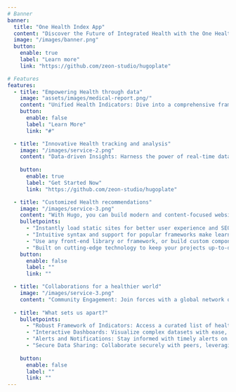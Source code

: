 ```yaml
---
# Banner
banner:
  title: "One Health Index App"
  content: "Discover the Future of Integrated Health with the One Health Index App"
  image: "/images/banner.png"
  button:
    enable: true
    label: "Learn more"
    link: "https://github.com/zeon-studio/hugoplate"

# Features
features:
  - title: "Empowering Health through data"
    image: "assets/images/medical-report.png/"
    content: "Unified Health Indicators: Dive into a comprehensive framework that combines health indicators across human, animal, and environmental sectors. The One Health Index app is your gateway to understanding the interconnected health landscape through an extensive collection of metrics and datasets."
    button:
      enable: false
      label: "Learn More"
      link: "#"

  - title: "Innovative Health tracking and analysis"
    image: "/images/service-2.png"
    content: "Data-driven Insights: Harness the power of real-time data analysis to monitor health trends globally. Our app uses advanced algorithms to process indicators and metrics, offering you a detailed view of health dynamics and their impacts on ecosystems"
  
    button:
      enable: true
      label: "Get Started Now"
      link: "https://github.com/zeon-studio/hugoplate"

  - title: "Customized Health recommendations"
    image: "/images/service-3.png"
    content: "With Hugo, you can build modern and content-focused websites without sacrificing performance or ease of use."
    bulletpoints:
      - "Instantly load static sites for better user experience and SEO."
      - "Intuitive syntax and support for popular frameworks make learning and using Hugo a breeze."
      - "Use any front-end library or framework, or build custom components, for any project size."
      - "Built on cutting-edge technology to keep your projects up-to-date with the latest web standards."
    button:
      enable: false
      label: ""
      link: ""

  - title: "Collaborations for a healthier world"
    image: "/images/service-3.png"
    content: "Community Engagement: Join forces with a global network of One Health advocates. Share data, insights, and strategies to combat health challenges that transcend borders. Together, we can make a difference"
  
  - title: "What sets us apart?" 
    bulletpoints:
      - "Robust Framework of Indicators: Access a curated list of health indicators spanning zoonotic diseases, environmental pollutants, and more."
      - "Interactive Dashboards: Visualize complex datasets with ease, thanks to our user-friendly dashboards and mapping tools"
      - "Alerts and Notifications: Stay informed with timely alerts on emerging health threats and updates on key metrics."
      - "Secure Data Sharing: Collaborate securely with peers, leveraging encrypted data sharing and privacy-first policies."
      
    button:
      enable: false
      label: ""
      link: ""
---
```

